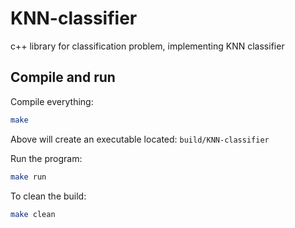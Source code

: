 # KNN-classifier

c++ library for classification problem, implementing KNN classifier


## Compile and run

Compile everything:

```sh
make
```

Above will create an executable located: `build/KNN-classifier`

Run the program:

```sh
make run
```

To clean the build:

```sh
make clean
```
